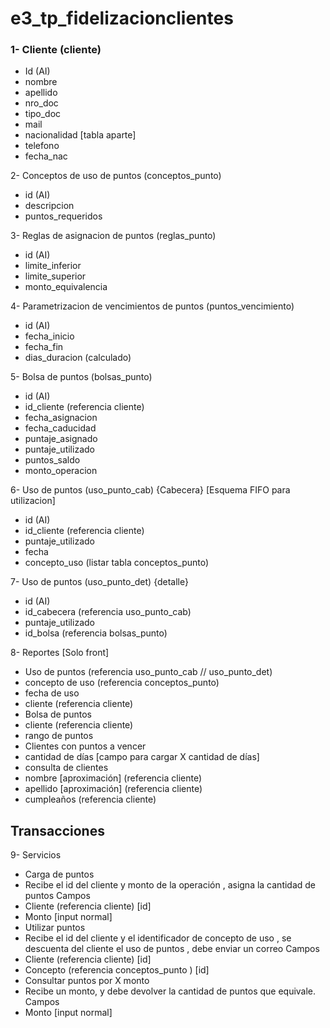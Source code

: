 # e3_tp_fidelizacionclientes

### 1- Cliente (cliente)

* Id (AI)
* nombre
* apellido
* nro_doc
* tipo_doc
* mail
* nacionalidad [tabla aparte]
* telefono 
* fecha_nac

2- Conceptos de uso de puntos (conceptos_punto) 
* id (AI)
* descripcion
* puntos_requeridos

3- Reglas de asignacion de puntos (reglas_punto)
* id (AI)
* limite_inferior
* limite_superior
* monto_equivalencia

4- Parametrizacion de vencimientos de puntos (puntos_vencimiento) 
* id (AI)
* fecha_inicio
* fecha_fin
* dias_duracion (calculado)

5- Bolsa de puntos (bolsas_punto) 
* id (AI)
* id_cliente (referencia cliente)
* fecha_asignacion
* fecha_caducidad
* puntaje_asignado
* puntaje_utilizado
* puntos_saldo
* monto_operacion

6- Uso de puntos (uso_punto_cab) {Cabecera} [Esquema FIFO para utilizacion]
* id (AI)
* id_cliente (referencia cliente)
* puntaje_utilizado
* fecha
* concepto_uso (listar tabla conceptos_punto)

7- Uso de puntos (uso_punto_det) {detalle}
* id (AI)
* id_cabecera (referencia uso_punto_cab)
* puntaje_utilizado
* id_bolsa (referencia bolsas_punto)


8- Reportes [Solo front]
* Uso de puntos  (referencia uso_punto_cab // uso_punto_det)
* concepto de uso (referencia conceptos_punto)
* fecha de uso   
* cliente   (referencia cliente)
* Bolsa de puntos
* cliente (referencia cliente)
* rango de puntos 
* Clientes con puntos a vencer
* cantidad de días  [campo para cargar X cantidad de días]
* consulta de clientes
* nombre [aproximación] (referencia cliente)
* apellido [aproximación] (referencia cliente)
* cumpleaños (referencia cliente)

## Transacciones
9- Servicios
* Carga de puntos
* Recibe el id del cliente y monto de la operación , asigna la cantidad de puntos
    Campos 
* Cliente (referencia cliente) [id]
* Monto [input normal]
* Utilizar puntos
* Recibe el id del cliente y el identificador de concepto de uso , se descuenta del cliente el uso de puntos , debe enviar un correo 
    Campos 
* Cliente (referencia cliente) [id]
* Concepto  (referencia conceptos_punto ) [id]
* Consultar puntos por X monto
* Recibe un monto, y debe devolver la cantidad de puntos que equivale.
    Campos 
* Monto  [input normal] 
